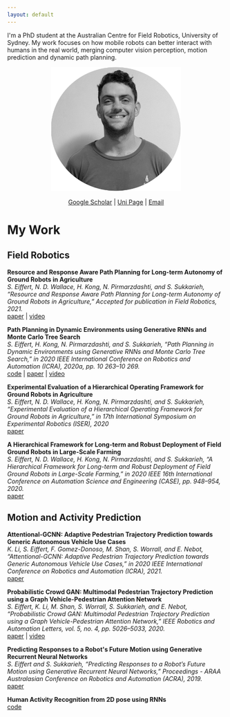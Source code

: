 ```yaml
---
layout: default
---
```


I'm a PhD student at the Australian Centre for Field Robotics, University of Sydney.
My work focuses on how mobile robots can better interact with humans in the real world, merging computer vision perception, motion prediction and dynamic path planning.
<p align="center">
  <img src="assets/images/me.png" width="300" />
</p>
<p align="center"> 
  <a href="https://scholar.google.com/citations?user=cNPgbCcAAAAJ&hl=en">Google Scholar</a> |
  <a href="https://www.sydney.edu.au/engineering/about/our-people/research-students/stuart-eiffert-705.html">Uni Page</a> |
  <a href="mailto:stuarteiffert@gmailcom">Email</a>
</p>



# My Work
## Field Robotics
 
**Resource and Response Aware Path Planning for Long-term Autonomy of Ground Robots in Agriculture**  
*S. Eiffert, N. D. Wallace, H. Kong, N. Pirmarzdashti, and S. Sukkarieh, “Resource and Response Aware Path Planning for Long-term Autonomy of Ground Robots in Agriculture,” Accepted for publication in Field Robotics, 2021.*  
[paper](https://arxiv.org/abs/2105.10690) | [video](https://www.youtube.com/watch?v=DGVTrYwJ304)


**Path Planning in Dynamic Environments using Generative RNNs and Monte Carlo Tree Search**  
*S. Eiffert, H. Kong, N. Pirmarzdashti, and S. Sukkarieh, “Path Planning in Dynamic Environments using Generative RNNs and Monte Carlo Tree Search,” in 2020 IEEE International Conference on Robotics and Automation (ICRA), 2020a, pp. 10 263–10 269.*  
[code](https://github.com/stuarteiffert/MCTS-GRNN) | [paper](https://arxiv.org/abs/2001.11597) | [video](https://www.youtube.com/watch?v=vBPKiqtCYRU&ab_channel=StuartEiffert)

**Experimental Evaluation of a Hierarchical Operating Framework for Ground Robots in Agriculture**  
*S. Eiffert, N. D. Wallace, H. Kong, N. Pirmarzdashti, and S. Sukkarieh, “Experimental Evaluation of a Hierarchical Operating Framework for Ground Robots in Agriculture,” in 17th International Symposium on Experimental Robotics (ISER), 2020*  
[paper](https://arxiv.org/abs/2105.10845)

**A Hierarchical Framework for Long-term and Robust Deployment of Field Ground Robots in Large-Scale Farming**  
*S. Eiffert, N. D. Wallace, H. Kong, N. Pirmarzdashti, and S. Sukkarieh, “A Hierarchical Framework for Long-term and Robust Deployment of Field Ground Robots in Large-Scale Farming,” in 2020 IEEE 16th International Conference on Automation Science and Engineering (CASE), pp. 948–954, 2020.*  
[paper](https://arxiv.org/abs/2001.11597)

## Motion and Activity Prediction

**Attentional-GCNN: Adaptive Pedestrian Trajectory Prediction towards Generic Autonomous Vehicle Use Cases**  
*K. Li, S. Eiffert, F. Gomez-Donoso, M. Shan, S. Worrall, and E. Nebot, “Attentional-GCNN: Adaptive Pedestrian Trajectory Prediction towards Generic Autonomous Vehicle Use Cases,” in 2020 IEEE International Conference on Robotics and Automation (ICRA), 2021.*  
[paper](https://arxiv.org/abs/2011.11190)

**Probabilistic Crowd GAN: Multimodal Pedestrian Trajectory Prediction using a Graph Vehicle-Pedestrian Attention Network**  
*S. Eiffert, K. Li, M. Shan, S. Worrall, S. Sukkarieh, and E. Nebot, “Probabilistic Crowd GAN: Multimodal Pedestrian Trajectory Prediction using a Graph Vehicle-Pedestrian Attention Network,” IEEE Robotics and Automation Letters, vol. 5, no. 4, pp. 5026–5033, 2020.*  
[paper](https://arxiv.org/abs/2006.12906) | [video](https://www.youtube.com/watch?v=3Zlp9X4yrkY)

**Predicting Responses to a Robot's Future Motion using Generative Recurrent Neural Networks**  
*S. Eiffert and S. Sukkarieh, “Predicting Responses to a Robot’s Future Motion using Generative Recurrent Neural Networks,” Proceedings - ARAA Australasian Conference on Robotics and Automation (ACRA), 2019.*  
[paper](https://arxiv.org/abs/2001.11597)

**Human Activity Recognition from 2D pose using RNNs**  
[code](https://github.com/stuarteiffert/RNN-for-Human-Activity-Recognition-using-2D-Pose-Input)

 
